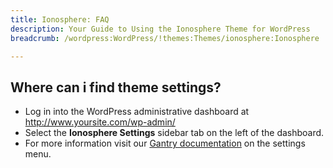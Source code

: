 ```yaml
---
title: Ionosphere: FAQ
description: Your Guide to Using the Ionosphere Theme for WordPress
breadcrumb: /wordpress:WordPress/!themes:Themes/ionosphere:Ionosphere

---
```


Where can i find theme settings?
-----
* Log in into the WordPress administrative dashboard at http://www.yoursite.com/wp-admin/
* Select the **Ionosphere Settings** sidebar tab on the left of the dashboard.
* For more information visit our [Gantry documentation][gantry] on the settings menu.



[gantry]: http://gantry-framework.org/documentation/wordpress/configure/